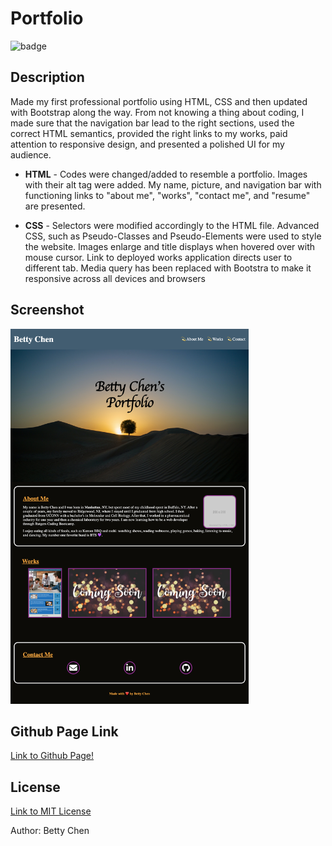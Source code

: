 # **Portfolio**

![badge](https://img.shields.io/badge/license-MIT-blue)

## **Description**

Made my first professional portfolio using HTML, CSS and then updated with Bootstrap along the way. From not knowing a thing about coding, I made sure that the navigation bar lead to the right sections, used the correct HTML semantics, provided the right links to my works, paid attention to responsive design, and presented a polished UI for my audience.

- **HTML** - Codes were changed/added to resemble a portfolio. Images with their alt tag were added. My name, picture, and navigation bar with functioning links to "about me", "works", "contact me", and "resume" are presented.

- **CSS** - Selectors were modified accordingly to the HTML file. Advanced CSS, such as Pseudo-Classes and Pseudo-Elements were used to style the website. Images enlarge and title displays when hovered over with mouse cursor. Link to deployed works application directs user to different tab. Media query has been replaced with Bootstra to make it responsive across all devices and browsers

## **Screenshot**

<img src="./assets/images/portfolio.png" alt="Screenshot of Portfolio" width="auto" height="600"/>

## **Github Page Link**

[Link to Github Page!](https://bchen41.github.io/Portfolio/)

## **License**

[Link to MIT License](https://github.com/bchen41/Portfolio/blob/main/LICENSE)

Author: Betty Chen
